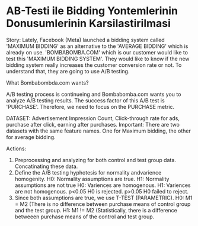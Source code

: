 # AB-Testi ile Bidding Yontemlerinin Donusumlerinin Karsilastirilmasi


Story: Lately, Facebook (Meta) launched a bidding system called 'MAXIMUM BIDDING' as an alternative
to the 'AVERAGE BIDDING' which is already on use. 'BOMBABOMBA.COM' which is our customer would like to test this 'MAXIMUM BIDDING SYSTEM'. They would like to know if the new bidding system really increases the customer conversion rate or not. To understand that, they are going to use A/B testing.

What Bombabombda.com wants?

A/B testing process is continueing and Bombabomba.com wants you to analyze A/B testing results. The success factor of this A/B test is 'PURCHASE'. Therefore, we need to focus on the PURCHASE metric.

DATASET: Advertisement Impression Count, Click-through rate for ads, purchase after click, earning after purchases. Important: There are two datasets with the same feature names. One for Maximum bidding, the other for average bidding.

Actions: 

1. Preprocessing and analyzing for both control and test group data. Concatinating these data.
2. Define the A/B testing hyphotesis for normality andvarience homogenity.
H0: Normality assumptions are true.
H1: Normality assumptions are not true
H0: Variences are homogenous.
H1: Variences are not homogenous.
p<0.05 H0 is rejected.
p>0.05 H0 failed to reject.
3. Since both assumptions are true, we use T-TEST (PARAMETRIC).
H0: M1 = M2 (There is no difference between purchase means of control group and the test group.
H1: M1 != M2 (Statistically, there is a difference betweeen purchase means of the control and test group.



